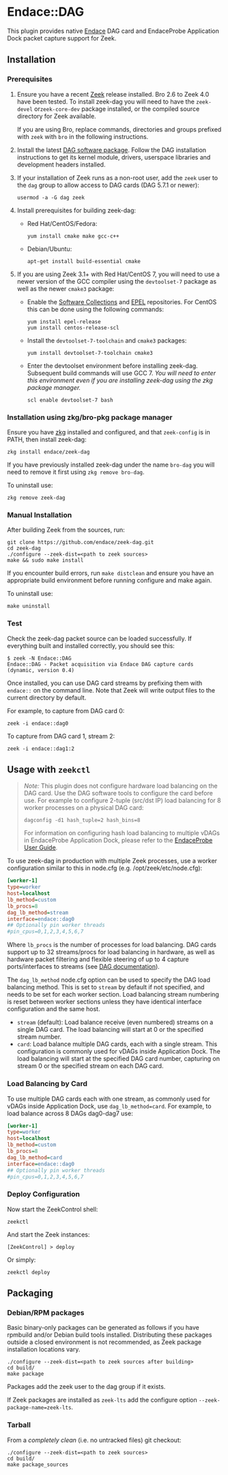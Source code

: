 
Endace::DAG
=================================

This plugin provides native [Endace](https://www.endace.com/) DAG card and
EndaceProbe Application Dock packet capture support for Zeek.

Installation
--------------------

### Prerequisites
1. Ensure you have a recent [Zeek](https://www.zeek.org/download/) release
   installed. Bro 2.6 to Zeek 4.0 have been tested. To install zeek-dag you will
   need to have the ``zeek-devel`` or``zeek-core-dev`` package installed, or the
   compiled source directory for Zeek available.

   If you are using Bro, replace commands, directories and groups prefixed with
   ``zeek`` with ``bro`` in the following instructions.

2. Install the latest [DAG software package](https://www.endace.com/support).
   Follow the DAG installation instructions to get its kernel module, drivers,
   userspace libraries and development headers installed.

3. If your installation of Zeek runs as a non-root user, add the ``zeek`` user
   to the ``dag`` group to allow access to DAG cards (DAG 5.7.1 or newer):
    ````
    usermod -a -G dag zeek
    ````

4. Install prerequisites for building zeek-dag:
   * Red Hat/CentOS/Fedora:
        ````
        yum install cmake make gcc-c++
        ````
   * Debian/Ubuntu:
        ````
        apt-get install build-essential cmake
        ````

5. If you are using Zeek 3.1+ with Red Hat/CentOS 7, you will need to use a
   newer version of the GCC compiler using the ``devtoolset-7`` package as well
   as the newer ``cmake3`` package:

   * Enable the
     [Software Collections](https://developers.redhat.com/products/developertoolset/hello-world) and
     [EPEL](https://fedoraproject.org/wiki/EPEL) repositories. For CentOS
     this can be done using the following commands:
        ````
        yum install epel-release
        yum install centos-release-scl
        ````

   * Install the ``devtoolset-7-toolchain`` and ``cmake3`` packages:
        ````
        yum install devtoolset-7-toolchain cmake3
        ````

   * Enter the devtoolset environment before installing zeek-dag. Subsequent
     build commands will use GCC 7. *You will need to enter this environment
     even if you are installing zeek-dag using the zkg package manager.*
        ````
        scl enable devtoolset-7 bash
        ````

### Installation using zkg/bro-pkg package manager
Ensure you have
[zkg](https://docs.zeek.org/projects/package-manager/en/stable/quickstart.html)
installed and configured, and that ``zeek-config`` is in PATH, then install zeek-dag:

    zkg install endace/zeek-dag

If you have previously installed zeek-dag under the name ``bro-dag`` you will
need to remove it first using ``zkg remove bro-dag``.

To uninstall use:

    zkg remove zeek-dag

### Manual Installation
After building Zeek from the sources, run:

    git clone https://github.com/endace/zeek-dag.git
    cd zeek-dag
    ./configure --zeek-dist=<path to zeek sources>
    make && sudo make install

If you encounter build errors, run ``make distclean`` and ensure you have an
appropriate build environment before running configure and make again.

To uninstall use:

    make uninstall

### Test
Check the zeek-dag packet source can be loaded successfully. If everything built
and installed correctly, you should see this:

    $ zeek -N Endace::DAG
    Endace::DAG - Packet acquisition via Endace DAG capture cards (dynamic, version 0.4)

Once installed, you can use DAG card streams by prefixing them with ``endace::``
on the command line. Note that Zeek will write output files to the current
directory by default.

For example, to capture from
DAG card 0:

    zeek -i endace::dag0

To capture from DAG card 1, stream 2:

    zeek -i endace::dag1:2

Usage with ``zeekctl``
----------------------

> *Note:* This plugin does not configure hardware load balancing on the DAG
> card. Use the DAG software tools to configure the card before use. For example
> to configure 2-tuple (src/dst IP) load balancing for 8 worker processes on a
> physical DAG card:
>
> ````
> dagconfig -d1 hash_tuple=2 hash_bins=8
> ````
>
> For information on configuring hash load balancing to multiple vDAGs in
> EndaceProbe Application Dock, please refer to the
> [EndaceProbe User Guide](https://www.endace.com/support).

To use zeek-dag in production with multiple Zeek processes, use a worker
configuration similar to this in node.cfg (e.g. /opt/zeek/etc/node.cfg):

```` ini
[worker-1]
type=worker
host=localhost
lb_method=custom
lb_procs=8
dag_lb_method=stream
interface=endace::dag0
## Optionally pin worker threads
#pin_cpus=0,1,2,3,4,5,6,7
````

Where ``lb_procs`` is the number of processes for load balancing. DAG cards
support up to 32 streams/procs for load balancing in hardware, as well as
hardware packet filtering and flexible steering of up to 4 capture
ports/interfaces to streams
(see [DAG documentation](https://www.endace.com/support)).

The ``dag_lb_method`` node.cfg option can be used to specify the DAG load
balancing method. This is set to ``stream`` by default if not specified, and
needs to be set for each worker section. Load balancing stream numbering is
reset between worker sections unless they have identical interface configuration
and the same host.

   * ``stream`` (default): Load balance receive (even numbered) streams on a
     single DAG card. The load balancing will start at 0 or the specified stream
     number.
   * ``card``: Load balance multiple DAG cards, each with a single stream. This
     configuration is commonly used for vDAGs inside Application Dock. The load
     balancing will start at the specified DAG card number, capturing on stream
     0 or the specified stream on each DAG card.

### Load Balancing by Card

To use multiple DAG cards each with one stream, as commonly used for vDAGs
inside Application Dock, use ``dag_lb_method=card``. For example, to load
balance across 8 DAGs dag0-dag7 use:

```` ini
[worker-1]
type=worker
host=localhost
lb_method=custom
lb_procs=8
dag_lb_method=card
interface=endace::dag0
## Optionally pin worker threads
#pin_cpus=0,1,2,3,4,5,6,7
````

### Deploy Configuration
Now start the ZeekControl shell:

    zeekctl

And start the Zeek instances:

    [ZeekControl] > deploy

Or simply:

    zeekctl deploy

Packaging
---------
### Debian/RPM packages
Basic binary-only packages can be generated as follows if you have rpmbuild
and/or Debian build tools installed. Distributing these packages outside a
closed environment is not recommended, as Zeek package installation locations
vary.

    ./configure --zeek-dist=<path to zeek sources after building>
    cd build/
    make package

Packages add the zeek user to the dag group if it exists.

If Zeek packages are installed as ``zeek-lts`` add the configure option ``--zeek-package-name=zeek-lts``.

### Tarball
From a *completely clean* (i.e. no untracked files) git checkout:

    ./configure --zeek-dist=<path to zeek sources>
    cd build/
    make package_sources
